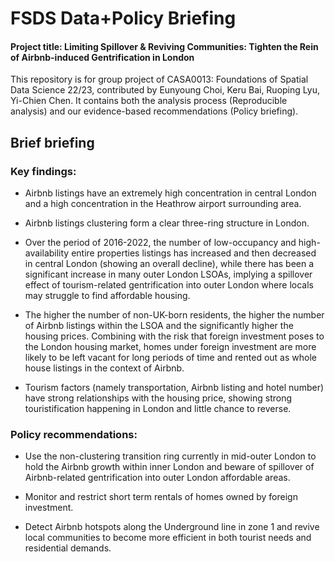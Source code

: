 # FSDS Data+Policy Briefing

#### Project title: Limiting Spillover & Reviving Communities: Tighten the Rein of Airbnb-induced Gentrification in London

This repository is for group project of CASA0013: Foundations of Spatial Data Science 22/23, contributed by Eunyoung Choi, Keru Bai, Ruoping Lyu, Yi-Chien Chen. It contains both the analysis process (Reproducible analysis) and our evidence-based recommendations (Policy briefing). 

## Brief briefing

### Key findings:

* Airbnb listings have an extremely high concentration in central London and a high concentration in the Heathrow airport surrounding area. 

* Airbnb listings clustering form a clear three-ring structure in London.

* Over the period of 2016-2022, the number of low-occupancy and high-availability entire properties listings has increased and then decreased in central London (showing an overall decline), while there has been a significant increase in many outer London LSOAs, implying a spillover effect of tourism-related gentrification into outer London where locals may struggle to find affordable housing. 

* The higher the number of non-UK-born residents, the higher the number of Airbnb listings within the LSOA and the significantly higher the housing prices. Combining with the risk that foreign investment poses to the London housing market, homes under foreign investment are more likely to be left vacant for long periods of time and rented out as whole house listings in the context of Airbnb. 

* Tourism factors (namely transportation, Airbnb listing and hotel number) have strong relationships with the housing price, showing strong touristification happening in London and little chance to reverse. 


### Policy recommendations: 

* Use the non-clustering transition ring currently in mid-outer London to hold the Airbnb growth within inner London and beware of spillover of Airbnb-related gentrification into outer London affordable areas.
 
* Monitor and restrict short term rentals of homes owned by foreign investment.
 
* Detect Airbnb hotspots along the Underground line in zone 1 and revive local communities to become more efficient in both tourist needs and residential demands.
